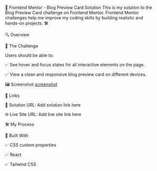 🚀 Frontend Mentor - Blog Preview Card Solution
This is my solution to the Blog Preview Card challenge on Frontend Mentor.
Frontend Mentor challenges help me improve my coding skills by building realistic and hands-on projects. 🛠️

🔍 Overview

🎯 The Challenge

Users should be able to:

✅ See hover and focus states for all interactive elements on the page.

✅ View a clean and responsive blog preview card on different devices.

🖼️ Screenshot
[screenshot](/screenshot/Screenshot%202025-07-08%20154015.png)


🔗 Links

🚀 Solution URL: Add solution link here

🌐 Live Site URL: Add live site link here

🛠️ My Process

🧰 Built With

✅ CSS custom properties

✅ React 

✅ Tailwind CSS 